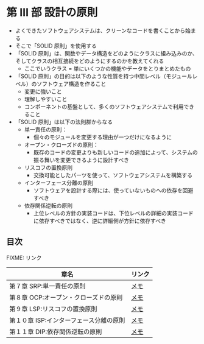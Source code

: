 # 第 Ⅲ 部 設計の原則

- よくできたソフトウェアシステムは、クリーンなコードを書くことから始まる
- そこで「SOLID 原則」を使用する
- 「SOLID 原則」は、関数やデータ構造をどのようにクラスに組み込みのか、そしてクラスの相互接続をどのようにするのかを教えてくれる
  - ここでいうクラス = 単にいくつかの機能やデータをとりまとめたもの
- 「SOLID 原則」の目的は以下のような性質を持つ中間レベル（モジュールレベル）のソフトウェア構造を作ること
  - 変更に強いこと
  - 理解しやすいこと
  - コンポーネントの基盤として、多くのソフトウェアシステムで利用できること
- 「SOLID 原則」は以下の法則群からなる
  - 単一責任の原則：
    - 個々のモジュールを変更する理由が一つだけになるように
  - オープン・クローズドの原則：
    - 既存のコードの変更よりも新しいコードの追加によって、システムの振る舞いを変更できるように設計すべき
  - リスコフの置換原則
    - 交換可能としたパーツを使って、ソフトウェアシステムを構築する
  - インターフェース分離の原則
    - ソフトウェアを設計する際には、使っていないものへの依存を回避すべき
  - 依存関係逆転の原則
    - 上位レベルの方針の実装コードは、下位レベルの詳細の実装コードに依存すべきではなく、逆に詳細側が方針に依存すべき

## 目次

FIXME: リンク

| 章名                                    | リンク                                                                                       |
| --------------------------------------- | -------------------------------------------------------------------------------------------- |
| 第７章 SRP:単一責任の原則               | [メモ](https://github.com/miily8310s/clean-architecture/blob/master/1.Introduction/Chap1.md) |
| 第８章 OCP:オープン・クローズドの原則   | [メモ](https://github.com/miily8310s/clean-architecture/blob/master/1.Introduction/Chap2.md) |
| 第９章 LSP:リスコフの置換原則           | [メモ](https://github.com/miily8310s/clean-architecture/blob/master/1.Introduction/Chap2.md) |
| 第１０章 ISP:インターフェース分離の原則 | [メモ](https://github.com/miily8310s/clean-architecture/blob/master/1.Introduction/Chap2.md) |
| 第１１章 DIP:依存関係逆転の原則         | [メモ](https://github.com/miily8310s/clean-architecture/blob/master/1.Introduction/Chap2.md) |
